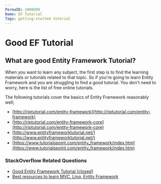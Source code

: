```yaml
---
PermaID: 1000099
Name: EF Tutorial
Tags: getting-started tutorial
---
```


# Good EF Tutorial

## What are good Entity Framework Tutorial?  

When you want to learn any subject, the first step is to find the learning materials or tutorials related to that topic. So if you're going to learn Entity Framework and you are struggling to find a good tutorial. You don't need to worry, here is the list of free online tutorials. 

The following tutorials cover the basics of Entity Framework reasonably well;

- [http://riptutorial.com/entity-framework](http://riptutorial.com/entity-framework)
- [http://riptutorial.com/entity-framework-core](http://riptutorial.com/entity-framework-core)
- [http://www.entityframeworktutorial.net/](http://www.entityframeworktutorial.net/)
- [https://www.tutorialspoint.com/entity_framework/index.htm](https://www.tutorialspoint.com/entity_framework/index.htm)

### StackOverflow Related Questions

 - [Good Entity Framework Tutorial [closed]](https://stackoverflow.com/questions/12930884/good-entity-framework-tutorial)
 - [Best resources to learn MVC, Linq, Entity Framework](https://stackoverflow.com/questions/8992618/best-resources-to-learn-mvc-linq-entity-framework)